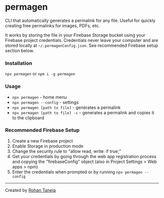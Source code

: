 # permagen
CLI that automatically generates a permalink for any file. Useful for quickly creating free permalinks for images, PDFs, etc.

It works by storing the file in your Firebase Storage bucket using your Firebase project credentials. Credentials never leave your computer and are stored locally at `~/.permagenConfig.json`. See recommended Firebase setup section below.

### Installation
`npx permagen` or `npm i -g permagen`

### Usage
- `npx permagen` - home menu
- `npx permagen --config` - settings
- `npx permagen [path to file]` - generates a permalink
- `npx permagen [path to file] -c` - generates a permalink and copies it to the clipboard

### Recommended Firebase Setup
1. Create a new Firebase project
2. Enable Storage in production mode
3. Change the security rule to "allow read, write: if true;"
4. Get your credentials by going through the web app registration process and copying the "firebaseConfig" object (also in Project Settings > Web apps > npm)
5. Enter the credentials when prompted or by running `npx permagen --config`

***

Created by [Rohan Taneja](https://www.rtaneja.com/)